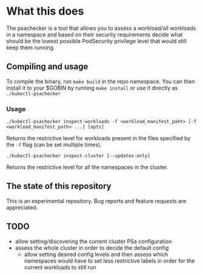 # What this does

The psachecker is a tool that allows you to assess a workload/all workloads in a namespace
and based on their security requirements decide what should be the lowest possible PodSecurity
privilege level that would still keep them running.

## Compiling and usage

To compile the binary, run `make build` in the repo namespace. You can then install it to
your $GOBIN by running `make install` or use it directly as `./kubectl-psachecker`

### Usage

`./kubectl-psachecker inspect-workloads -f <workload_manifest_paht> [-f <workload_manifest_path> ...] [opts]`

Returns the restrictive level for workloads present in the files specified by the `-f` flag (can be set multiple times).

`./kubectl-psachecker inspect-cluster [--updates-only]`

Returns the restrictive level for all the namespaces in the cluster.

## The state of this repository

This is an experimental repository. Bug reports and feature requests are appreciated.

## TODO
- allow setting/discovering the current cluster PSa configuration
- assess the whole cluster in order to decide the default config
    - allow setting desired config levels and then assess which namespaces would have to set
      less restrictive labels in order for the current workloads to still run
